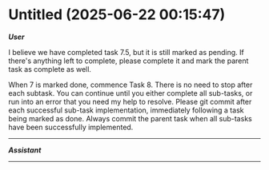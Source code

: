 <!-- Generated by SpecStory -->

# Untitled (2025-06-22 00:15:47)

_**User**_

I believe we have completed task 7.5, but it is still marked as pending. If there's anything left to complete, please complete it and mark the parent task as complete as well. 

When 7 is marked done, commence Task 8. There is no need to stop after each subtask. You can continue until you either complete all sub-tasks, or run into an error that you need my help to resolve. Please git commit after each successful sub-task implementation, immediately following a task being marked as done. Always commit the parent task when all sub-tasks have been successfully implemented.

---

_**Assistant**_



---

